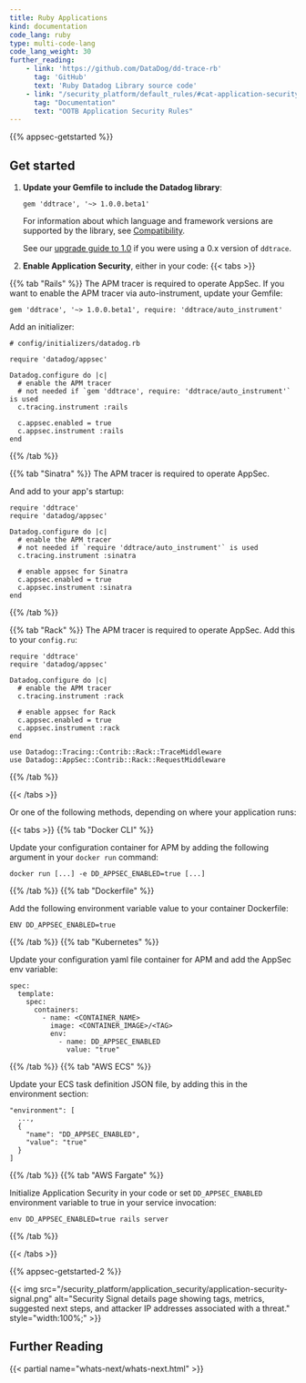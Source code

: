 ```yaml
---
title: Ruby Applications
kind: documentation
code_lang: ruby
type: multi-code-lang
code_lang_weight: 30
further_reading:
    - link: 'https://github.com/DataDog/dd-trace-rb'
      tag: 'GitHub'
      text: 'Ruby Datadog Library source code'
    - link: "/security_platform/default_rules/#cat-application-security"
      tag: "Documentation"
      text: "OOTB Application Security Rules"
---
```


{{% appsec-getstarted %}}

## Get started

1. **Update your Gemfile to include the Datadog library**:

   ```
   gem 'ddtrace', '~> 1.0.0.beta1'
   ```

   For information about which language and framework versions are supported by the library, see [Compatibility][1].

   See our [upgrade guide to 1.0][2] if you were using a 0.x version of `ddtrace`.

2. **Enable Application Security**, either in your code:
   {{< tabs >}}

{{% tab "Rails" %}}
   The APM tracer is required to operate AppSec. If you want to enable the APM tracer via auto-instrument, update your Gemfile:

   ```
   gem 'ddtrace', '~> 1.0.0.beta1', require: 'ddtrace/auto_instrument'
   ```

   Add an initializer:

   ```
   # config/initializers/datadog.rb

   require 'datadog/appsec'

   Datadog.configure do |c|
     # enable the APM tracer
     # not needed if `gem 'ddtrace', require: 'ddtrace/auto_instrument'` is used
     c.tracing.instrument :rails

     c.appsec.enabled = true
     c.appsec.instrument :rails
   end
   ```
{{% /tab %}}

{{% tab "Sinatra" %}}
   The APM tracer is required to operate AppSec.

   And add to your app's startup:

   ```
   require 'ddtrace'
   require 'datadog/appsec'

   Datadog.configure do |c|
     # enable the APM tracer
     # not needed if `require 'ddtrace/auto_instrument'` is used
     c.tracing.instrument :sinatra

     # enable appsec for Sinatra
     c.appsec.enabled = true
     c.appsec.instrument :sinatra
   end
   ```
{{% /tab %}}

{{% tab "Rack" %}}
   The APM tracer is required to operate AppSec. Add this to your `config.ru`:

   ```
   require 'ddtrace'
   require 'datadog/appsec'

   Datadog.configure do |c|
     # enable the APM tracer
     c.tracing.instrument :rack

     # enable appsec for Rack
     c.appsec.enabled = true
     c.appsec.instrument :rack
   end

   use Datadog::Tracing::Contrib::Rack::TraceMiddleware
   use Datadog::AppSec::Contrib::Rack::RequestMiddleware
   ```
{{% /tab %}}

{{< /tabs >}}

   Or one of the following methods, depending on where your application runs:

   {{< tabs >}}
{{% tab "Docker CLI" %}}

Update your configuration container for APM by adding the following argument in your `docker run` command:

```
docker run [...] -e DD_APPSEC_ENABLED=true [...]
```

{{% /tab %}}
{{% tab "Dockerfile" %}}

Add the following environment variable value to your container Dockerfile:

```
ENV DD_APPSEC_ENABLED=true
```

{{% /tab %}}
{{% tab "Kubernetes" %}}

Update your configuration yaml file container for APM and add the AppSec env variable:

```
spec:
  template:
    spec:
      containers:
        - name: <CONTAINER_NAME>
          image: <CONTAINER_IMAGE>/<TAG>
          env:
            - name: DD_APPSEC_ENABLED
              value: "true"
```

{{% /tab %}}
{{% tab "AWS ECS" %}}

Update your ECS task definition JSON file, by adding this in the  environment section:

```
"environment": [
  ...,
  {
    "name": "DD_APPSEC_ENABLED",
    "value": "true"
  }
]
```

{{% /tab %}}
{{% tab "AWS Fargate" %}}

Initialize Application Security in your code or set `DD_APPSEC_ENABLED` environment variable to true in your service invocation:
```
env DD_APPSEC_ENABLED=true rails server
```

{{% /tab %}}

{{< /tabs >}}

{{% appsec-getstarted-2 %}}

{{< img src="/security_platform/application_security/application-security-signal.png" alt="Security Signal details page showing tags, metrics, suggested next steps, and attacker IP addresses associated with a threat." style="width:100%;" >}}

## Further Reading

{{< partial name="whats-next/whats-next.html" >}}

[1]: /security_platform/application_security/setup_and_configure/?code-lang=ruby#compatibility
[2]: https://github.com/DataDog/dd-trace-rb/blob/master/docs/UpgradeGuide.md#from-0x-to-10
